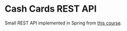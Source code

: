 # Cash Cards REST API

Small REST API implemented in Spring from [this course](https://spring.academy/courses/building-a-rest-api-with-spring-boot).
